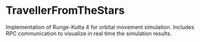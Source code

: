 # TravellerFromTheStars

Implementation of Runge-Kutta 4 for orbital movement simulation. Includes RPC communication to visualize in real time the simulation results. 
